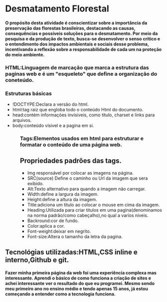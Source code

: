 <h1>Desmatamento Florestal</h1>
<h4>O propósito desta atividade é conscientizar sobre a importância da preservação das florestas brasileiras, destacando as causas, consequências e possíveis soluções para o desmatamento. Por meio da pesquisa e da produção de texto, busca-se desenvolver o senso crítico e o entendimento dos impactos ambientais e sociais desse problema, incentivando a reflexão sobre a responsabilidade de cada um na proteção do meio ambiente. </h2>

<div>  
  <h3>HTML:Linguagem de marcação que marca a estrutura das paginas web e é um "esqueleto" que define a organização do coneteúdo.</h3>
  <h3>Estruturas básicas</h3>
  
  <ul>
    <li>!DOCTYPE:Declara a versão do html.</li>
    <li>html:tag raiz que engloba todo o conteúdo Html do documento.</li> 
    <li>head:contém informações invísiveis, como título, charset e links para arquivos.</li>
    <li>body:conteúdo vísivel e a pagina em si.</li>
  <ul>

  <div>
    <h3>Tags:Elementos usados em html para estruturar e formatar o conteúdo de uma página web.</h3>
    <h2>Propriedades padrões das tags.</h2>
    <ul>
      <li>Img responsável por colocar as imagens na página.</li>
      <li>SRC(source) Define o caminho ou Url da imagem que sera exibido.</li>
      <li>Alt:Texto alternativo para quando a imagem não carregar.</li>
      <li>Width:define a largura da imagem.</li>
      <li>Height:define a altura da imagem.</li>
      <li>Title:adiciona um titulo ao colocar o mouse em cima da imagem.</li>
      <li>Heading:Utilizada para criar titulos em uma pagina(denominamos na norma padrão/como cabeçalho),no qual a varíos níveis.</li>
      <li>Backround:cor de fundo.</li>
      <li>Color:aplica a cor.</li>
      <li>Font-weight:deixar em negrito.</li>
      <li>Font-size:Altera o tamanho da letra da pagina.</li>
    </ul>
  </div>
</div>


<h2>Tecnológias utilizadas:HTML,CSS inline e interno,Github e git.</h2>
<h4>Fazer minha primeira página da web foi uma experiência complexa mas interessante. Aprendi o básico de como funciona a criação de sites e achei interessante ver o resultado do que eu programei. Mesmo sendo meu primeiro ano no ensino médio e tendo apenas 15 anos, já estou começando a entender como a tecnologia funciona.</h4>
